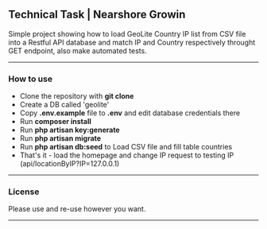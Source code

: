 ## Technical Task | Nearshore Growin

Simple project showing how to load GeoLite Country IP list from CSV file into a Restful API database and match IP and Country respectively throught GET endpoint, also make automated tests.

---

### How to use

- Clone the repository with __git clone__
- Create a DB called 'geolite'
- Copy __.env.example__ file to __.env__ and edit database credentials there
- Run __composer install__
- Run __php artisan key:generate__
- Run __php artisan migrate__
- Run __php artisan db:seed__ to Load CSV file and fill table countries
- That's it - load the homepage and change IP request to testing IP (api/locationByIP?IP=127.0.0.1)

---

### License

Please use and re-use however you want.

---